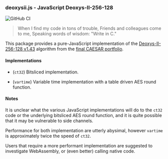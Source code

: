 ### deoxysii.js - JavaScript Deoxys-II-256-128
![GitHub CI](https://github.com/oasislabs/deoxysii.js/actions/workflows/config.yml/badge.svg)

> When I find my code in tons of trouble,
> Friends and colleagues come to me,
> Speaking words of wisdom:
> "Write in C."

This package provides a pure-JavaScript implementation of the
[Deoxys-II-256-128 v1.43][1] algorithm from the [final CAESAR portfolio][2].

#### Implementations

 * (`ct32`) Bitsliced implementation.

 * (`vartime`) Variable time implementation with a table driven
   AES round function.

#### Notes

It is unclear what the various JavaScript implementations will do to the
`ct32` code or the underlying bitsliced AES round function, and it is
quite possible that it may be vulnerable to side channels.

Performance for both implementation are utterly abysimal, however `vartime`
is approximately twice the speed of `ct32`.

Users that require a more performant implementation are suggested to
investigate WebAssembly, or (even better) calling native code.

[1]: https://sites.google.com/view/deoxyscipher
[2]: https://competitions.cr.yp.to/caesar-submissions.html
